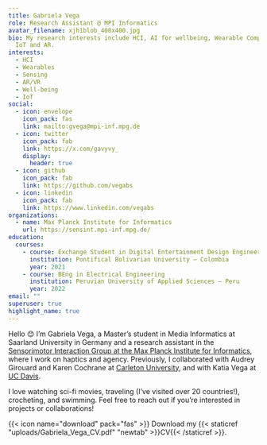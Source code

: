 ```yaml
---
title: Gabriela Vega
role: Research Assistant @ MPI Informatics
avatar_filename: xjh1blob_400x400.jpg
bio: My research interests include HCI, AI for wellbeing, Wearable Computing,
  IoT and AR.
interests:
  - HCI
  - Wearables
  - Sensing
  - AR/VR
  - Well-being
  - IoT
social:
  - icon: envelope
    icon_pack: fas
    link: mailto:gvega@mpi-inf.mpg.de
  - icon: twitter
    icon_pack: fab
    link: https://x.com/gavyvy_
    display:
      header: true
  - icon: github
    icon_pack: fab
    link: https://github.com/vegabs
  - icon: linkedin
    icon_pack: fab
    link: https://www.linkedin.com/vegabs
organizations:
  - name: Max Planck Institute for Informatics
    url: https://sensint.mpi-inf.mpg.de/
education:
  courses:
    - course: Exchange Student in Digital Entertainment Design Engineering
      institution: Pontifical Bolivarian University – Colombia
      year: 2021
    - course: BEng in Electrical Engineering
      institution: Peruvian University of Applied Sciences – Peru
      year: 2022
email: ""
superuser: true
highlight_name: true
---
```

Hello 😊 I’m Gabriela Vega, a Master’s student in Media Informatics at Saarland University in Germany and a research assistant in the [Sensorimotor Interaction Group at the Max Planck Institute for Informatics](https://sensint.mpi-inf.mpg.de/), where I work on haptics and agency. Previously, I collaborated with Audrey Girouard and Karen Cochrane at [Carleton University](https://cil.csit.carleton.ca/), and with Katia Vega at [UC Davis](https://iolab.ucdavis.edu/).

I love watching sci-fi movies, traveling (I’ve visited over 20 countries!), crocheting, and swimming. Feel free to reach out if you’re interested in projects or collaborations!

{{< icon name="download" pack="fas" >}} Download my {{< staticref "uploads/Gabriela_Vega_CV.pdf" "newtab" >}}CV{{< /staticref >}}.